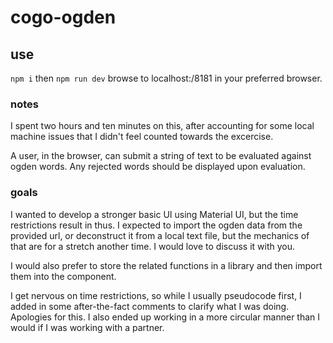 # cogo-ogden

## use
`npm i`
then
`npm run dev`
browse to localhost:/8181 in your preferred browser.

### notes
I spent two hours and ten minutes on this, after accounting for some local machine issues that I didn't feel counted towards the excercise.

A user, in the browser, can submit a string of text to be evaluated against ogden words. Any rejected words should be displayed upon evaluation.

### goals
I wanted to develop a stronger basic UI using Material UI, but the time restrictions result in thus.
I expected to import the ogden data from the provided url, or deconstruct it from a local text file, but the mechanics of that are for a stretch another time. I would love to discuss it with you.

I would also prefer to store the related functions in a library and then import them into the component. 

I get nervous on time restrictions, so while I usually pseudocode first, I added in some after-the-fact comments to clarify what I was doing. Apologies for this. I also ended up working in a more circular manner than I would if I was working with a partner.

